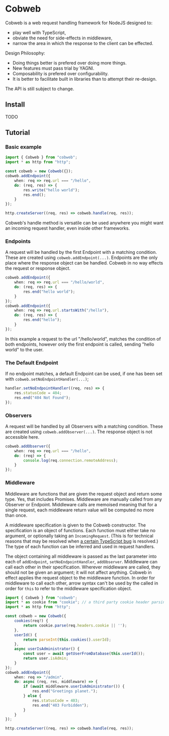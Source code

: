 Cobweb
======

Cobweb is a web request handling framework for NodeJS designed to:

* play well with TypeScript,
* obviate the need for side-effects in middleware,
* narrow the area in which the response to the client can be effected.

Design Philosophy:

* Doing things better is prefered over doing more things.
* New features must pass trial by YAGNI.
* Composability is prefered over configurability.
* It is better to facilitate built in libraries than to attempt their re-design.

The API is still subject to change.

Install
-------

TODO

Tutorial
--------

### Basic example

```ts
import { Cobweb } from "cobweb";
import * as http from "http";

const cobweb = new Cobweb({});
cobweb.addEndpoint({
    when: req => req.url === "/hello",
    do: (req, res) => {
        res.write("hello world");
        res.end();
    }
});

http.createServer((req, res) => cobweb.handle(req, res));
```

Cobweb's handle method is versatile can be used anywhere you might want an incoming request handler, even inside other frameworks.

### Endpoints

A request will be handled by the first Endpoint with a matching condition. These are created using `cobweb.addEndpoint(...)`. Endpoints are the only place where the response object can be handled. Cobweb in no way effects the request or response object.

```ts
cobweb.addEndpoint({
    when: req => req.url === "/hello/world",
    do: (req, res) => {
        res.end("hello world");
    }
});
cobweb.addEndpoint({
    when: req => req.url.startsWith("/hello"),
    do: (req, res) => {
        res.end("hello");
    }
});
```

In this example a request to the url "/hello/world", matches the condition of both endpoints, however only the first endpoint is called, sending "hello world" to the user.

### The Default Endpoint

If no endpoint matches, a default Endpoint can be used, if one has been set with `cobweb.setNoEndpointHandler(...)`;

```ts
handler.setNoEndpointHandler((req, res) => {
    res.statusCode = 404;
    res.end("404 Not Found");
});
```

### Observers

A request will be handled by all Observers with a matching condition. These are created using `cobweb.addObserver(...)`. The response object is not accessible here.

```ts
cobweb.addObserver({
    when: req => req.url === "/hello",
    do: (req) => {
        console.log(req.connection.remoteAddress);
    }
});
```

### Middleware

Middleware are functions that are given the request object and return some type. Yes, that includes Promises. Middleware are manually called from any Observer or Endpoint. Middleware calls are memoised meaning that for a single request, each middleware return value will be computed no more than once.

A middleware specification is given to the Cobweb constructor. The specification is an object of functions. Each function must either take no argument, or optionally taking an `IncomingRequest`. (This is for technical reasons that may be resolved when [a certain TypeScript bug](https://github.com/microsoft/TypeScript/issues/34858) is resolved.) The type of each function can be inferred and used in request handlers.

The object containing all middleware is passed as the last parameter into each of `addEndpoint`, `setNoEndpointHandler`, `addObserver`. Middleware can call each other in their specification. Wherever middleware are called, they should not be given an argument; it will not affect anything. Cobweb in effect applies the request object to the middleware function. In order for middleware to call each other, arrow syntax can't be used by the called in order for `this` to refer to the middleware specification object.

```ts
import { Cobweb } from "cobweb";
import * as cookie from "cookie"; // a third party cookie header parsing library
import * as http from "http";

const cobweb = new Cobweb({
    cookies(req?) {
        return cookie.parse(req.headers.cookie || '');
    },
    userId() {
        return parseInt(this.cookies().userId);
    },
    async userIsAdministrator() {
        const user = await getUserFromDatabase(this.userId());
        return user.isAdmin;
    }
});
cobweb.addEndpoint({
    when: req => "/admin",
    do: async (req, res, middleware) => {
        if (await middleware.userIsAdministrator()) {
            res.end("Greetings planet.");
        } else {
            res.statusCode = 403;
            res.end("403 Forbidden");
        }
    }
});

http.createServer((req, res) => cobweb.handle(req, res));
```
